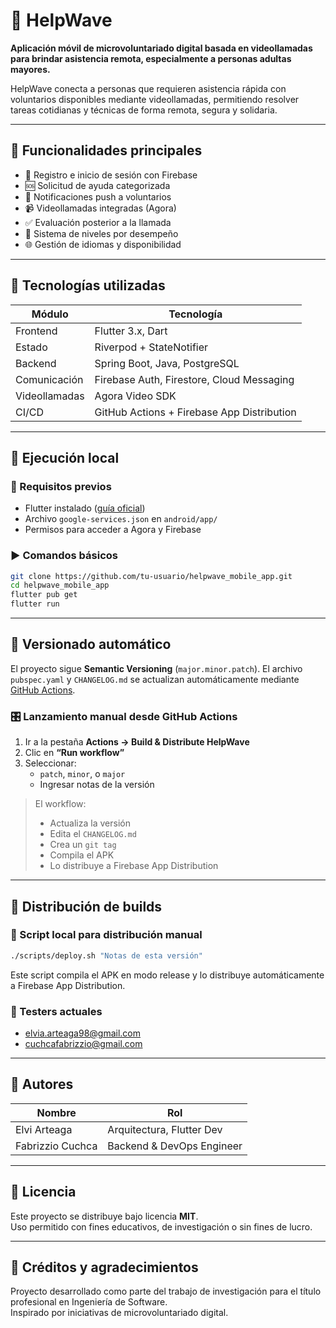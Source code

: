 # 📱 HelpWave

**Aplicación móvil de microvoluntariado digital basada en videollamadas para brindar asistencia remota, especialmente a personas adultas mayores.**

HelpWave conecta a personas que requieren asistencia rápida con voluntarios disponibles mediante videollamadas, permitiendo resolver tareas cotidianas y técnicas de forma remota, segura y solidaria.

---

## 🚀 Funcionalidades principales

- 🔐 Registro e inicio de sesión con Firebase
- 🆘 Solicitud de ayuda categorizada
- 📲 Notificaciones push a voluntarios
- 📹 Videollamadas integradas (Agora)
- ✅ Evaluación posterior a la llamada
- 🌟 Sistema de niveles por desempeño
- 🌐 Gestión de idiomas y disponibilidad

---

## 🧰 Tecnologías utilizadas

| Módulo        | Tecnología                                 |
|---------------|---------------------------------------------|
| Frontend      | Flutter 3.x, Dart                          |
| Estado        | Riverpod + StateNotifier                   |
| Backend       | Spring Boot, Java, PostgreSQL              |
| Comunicación  | Firebase Auth, Firestore, Cloud Messaging |
| Videollamadas | Agora Video SDK                            |
| CI/CD         | GitHub Actions + Firebase App Distribution |

---

## 🧪 Ejecución local

### 🔧 Requisitos previos

- Flutter instalado ([guía oficial](https://docs.flutter.dev/get-started/install))
- Archivo `google-services.json` en `android/app/`
- Permisos para acceder a Agora y Firebase

### ▶️ Comandos básicos

```bash
git clone https://github.com/tu-usuario/helpwave_mobile_app.git
cd helpwave_mobile_app
flutter pub get
flutter run
```

---

## 🔁 Versionado automático

El proyecto sigue **Semantic Versioning** (`major.minor.patch`). El archivo `pubspec.yaml` y `CHANGELOG.md` se actualizan automáticamente mediante [GitHub Actions](https://github.com/features/actions).

### 🎛️ Lanzamiento manual desde GitHub Actions

1. Ir a la pestaña **Actions → Build & Distribute HelpWave**
2. Clic en **“Run workflow”**
3. Seleccionar:
   - `patch`, `minor`, o `major`
   - Ingresar notas de la versión

> El workflow:
> - Actualiza la versión
> - Edita el `CHANGELOG.md`
> - Crea un `git tag`
> - Compila el APK
> - Lo distribuye a Firebase App Distribution

---

## 🚀 Distribución de builds

### 📂 Script local para distribución manual

```bash
./scripts/deploy.sh "Notas de esta versión"
```

Este script compila el APK en modo release y lo distribuye automáticamente a Firebase App Distribution.

### 👥 Testers actuales

- elvia.arteaga98@gmail.com  
- cuchcafabrizzio@gmail.com

---

## 👤 Autores

| Nombre           | Rol                       |
|------------------|---------------------------|
| Elvi Arteaga     | Arquitectura, Flutter Dev |
| Fabrizzio Cuchca | Backend & DevOps Engineer |

---

## 📜 Licencia

Este proyecto se distribuye bajo licencia **MIT**.  
Uso permitido con fines educativos, de investigación o sin fines de lucro.

---

## 🧩 Créditos y agradecimientos

Proyecto desarrollado como parte del trabajo de investigación para el título profesional en Ingeniería de Software.  
Inspirado por iniciativas de microvoluntariado digital.
